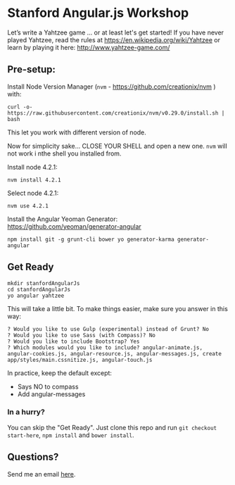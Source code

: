 # Stanford Angular.js Workshop

Let’s write a Yahtzee game ... or at least let's get started!
If you have never played Yahtzee, read the rules at https://en.wikipedia.org/wiki/Yahtzee or learn by playing it here: http://www.yahtzee-game.com/ 

## Pre-setup:

Install Node Version Manager (`nvm` - https://github.com/creationix/nvm ) with:

    curl -o- https://raw.githubusercontent.com/creationix/nvm/v0.29.0/install.sh | bash

This let you work with different version of node. 

Now for simplicity sake...
CLOSE YOUR SHELL and open a new one. 
`nvm` will not work i nthe shell you installed from.

Install node 4.2.1:

    nvm install 4.2.1

Select node 4.2.1:

    nvm use 4.2.1

Install the Angular Yeoman Generator: https://github.com/yeoman/generator-angular

    npm install git -g grunt-cli bower yo generator-karma generator-angular

## Get Ready

    mkdir stanfordAngularJs
    cd stanfordAngularJs
    yo angular yahtzee

This will take a little bit. 
To make things easier, make sure you answer in this way:    

    ? Would you like to use Gulp (experimental) instead of Grunt? No
    ? Would you like to use Sass (with Compass)? No
    ? Would you like to include Bootstrap? Yes
    ? Which modules would you like to include? angular-animate.js, angular-cookies.js, angular-resource.js, angular-messages.js, create app/styles/main.cssnitize.js, angular-touch.js
    
In practice, keep the default except: 
  * Says NO to compass 
  * Add angular-messages

### In a hurry? 
  You can skip the "Get Ready". Just clone this repo and run `git checkout start-here`, `npm install` and `bower install`.

## Questions?
  Send me an email [here](mailto:chris@allestelle.com).


